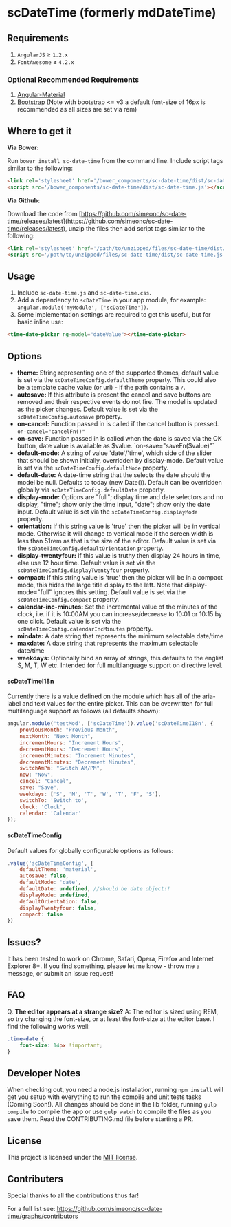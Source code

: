 scDateTime (formerly mdDateTime)
===========


## Requirements

1. `AngularJS` ≥ `1.2.x`
2. `FontAwesome` ≥ `4.2.x`

### Optional Recommended Requirements

1. [Angular-Material](https://github.com/angular/material)
2. [Bootstrap](http://getbootstrap.com) (Note with bootstrap <= v3 a default font-size of 16px is recommended as all sizes are set via rem)

## Where to get it

**Via Bower:**

Run `bower install sc-date-time` from the command line.
Include script tags similar to the following:
```html
<link rel='stylesheet' href='/bower_components/sc-date-time/dist/sc-date-time.css'>
<script src='/bower_components/sc-date-time/dist/sc-date-time.js'></script>
```

**Via Github:**

Download the code from [https://github.com/simeonc/sc-date-time/releases/latest](https://github.com/simeonc/sc-date-time/releases/latest), unzip the files then add script tags similar to the following:
```html
<link rel='stylesheet' href='/path/to/unzipped/files/sc-date-time/dist/sc-date-time.css'>
<script src='/path/to/unzipped/files/sc-date-time/dist/sc-date-time.js'></script>
```

## Usage

1. Include `sc-date-time.js` and `sc-date-time.css`.
2. Add a dependency to `scDateTime` in your app module, for example: ```angular.module('myModule', ['scDateTime'])```.
3. Some implementation settings are required to get this useful, but for basic inline use:
```html
<time-date-picker ng-model="dateValue"></time-date-picker>
```

## Options

* **theme:** String representing one of the supported themes, default value is set via the `scDateTimeConfig.defaultTheme` property. This could also be a template cache value (or url) - if the path contains a `/`.
* **autosave:** If this attribute is present the cancel and save buttons are removed and their respective events do not fire. The model is updated as the picker changes. Default value is set via the `scDateTimeConfig.autosave` property.
* **on-cancel:** Function passed in is called if the cancel button is pressed. `on-cancel="cancelFn()"`
* **on-save:** Function passed in is called when the date is saved via the OK button, date value is available as $value. `on-save="saveFn($value)"`
* **default-mode:** A string of value 'date'/'time', which side of the slider that should be shown initially, overridden by display-mode. Default value is set via the `scDateTimeConfig.defaultMode` property.
* **default-date:** A date-time string that the selects the date should the model be null. Defaults to today (new Date()). Default can be overridden globally via `scDateTimeConfig.defaultDate` property.
* **display-mode:** Options are "full"; display time and date selectors and no display, "time"; show only the time input, "date"; show only the date input. Default value is set via the `scDateTimeConfig.displayMode` property.
* **orientation:** If this string value is 'true' then the picker will be in vertical mode. Otherwise it will change to vertical mode if the screen width is less than 51rem as that is the size of the editor. Default value is set via the `scDateTimeConfig.defaultOrientation` property.
* **display-twentyfour:** If this value is truthy then display 24 hours in time, else use 12 hour time. Default value is set via the `scDateTimeConfig.displayTwentyfour` property.
* **compact:** If this string value is 'true' then the picker will be in a compact mode, this hides the large title display to the left. Note that display-mode="full" ignores this setting. Default value is set via the `scDateTimeConfig.compact` property.
* **calendar-inc-minutes:** Set the incremental value of the minutes of the clock, i.e. if it is 10:00AM you can increase/decrease to 10:01 or 10:15 by one click. Default value is set via the `scDateTimeConfig.calendarIncMinutes` property.
* **mindate:** A date string that represents the minimum selectable date/time
* **maxdate:** A date string that represents the maximum selectable date/time
* **weekdays:** Optionally bind an array of strings, this defaults to the englist S, M, T, W etc. Intended for full multilanguage support on directive level.

#### scDateTimeI18n

Currently there is a value defined on the module which has all of the aria-label and text values for the entire picker. This can be overwritten for full multilanguage support as follows (all defaults shown):

```javascript
angular.module('testMod', ['scDateTime']).value('scDateTimeI18n', {
	previousMonth: "Previous Month",
	nextMonth: "Next Month",
	incrementHours: "Increment Hours",
	decrementHours: "Decrement Hours",
	incrementMinutes: "Increment Minutes",
	decrementMinutes: "Decrement Minutes",
	switchAmPm: "Switch AM/PM",
	now: "Now",
	cancel: "Cancel",
	save: "Save",
	weekdays: ['S', 'M', 'T', 'W', 'T', 'F', 'S'],
	switchTo: 'Switch to',
	clock: 'Clock',
	calendar: 'Calendar'
});
```

#### scDateTimeConfig

Default values for globally configurable options as follows:

```javascript
.value('scDateTimeConfig', {
	defaultTheme: 'material',
	autosave: false,
	defaultMode: 'date',
	defaultDate: undefined, //should be date object!!
	displayMode: undefined,
	defaultOrientation: false,
	displayTwentyfour: false,
	compact: false
})
```

## Issues?

It has been tested to work on Chrome, Safari, Opera, Firefox and Internet Explorer 8+.
If you find something, please let me know - throw me a message, or submit an issue request!

## FAQ

Q. **The editor appears at a strange size?**
A: The editor is sized using REM, so try changing the font-size, or at least the font-size at the editor base. I find the following works well:
```css
.time-date {
	font-size: 14px !important;
}
```

## Developer Notes

When checking out, you need a node.js installation, running `npm install` will get you setup with everything to run the compile and unit tests tasks (Coming Soon!).
All changes should be done in the lib folder, running `gulp compile` to compile the app or use `gulp watch` to compile the files as you save them.
Read the CONTRIBUTING.md file before starting a PR.

## License

This project is licensed under the [MIT license](http://opensource.org/licenses/MIT).

## Contributers

Special thanks to all the contributions thus far!

For a full list see: https://github.com/simeonc/sc-date-time/graphs/contributors
